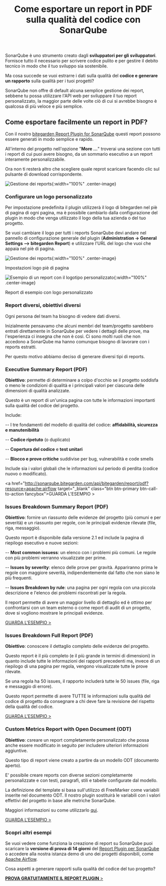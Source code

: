 ﻿---
layout: post_it
title: Come esportare un report in PDF sulla qualità del codice con SonarQube
description: Diversi tipi di report per tenere sotto controllo la qualità del codice in SonarQube.

permalink: esportare-report-pdf-qualita-codice-sonarqube
english: generate-code-quality-pdf-report-sonarqube
spanish: genera-informe-pdf-calidad-codigo-sonarqube

cover: /img/thumbs/2020-07-31-generate-pdf-report-with-sonarqube.png
---

SonarQube è uno strumento creato dagli **sviluppatori per gli sviluppatori**. Fornisce tutto il necessario per scrivere codice pulito e per gestire il debito tecnico in modo che il tuo sviluppo sia sostenibile.

Ma cosa succede se vuoi estrarre i dati sulla qualità del **codice e generare un rapporto** sulla qualità per i tuoi progetti? 

SonarQube non offre di default alcuna semplice gestione dei report, sebbene tu possa utilizzare l'API web per sviluppare il tuo report personalizzato, la maggior parte delle volte ciò di cui si avrebbe bisogno è qualcosa di più veloce e più semplice.
 
<h2>Come esportare facilmente un report in PDF?</h2>

Con il nostro [bitegarden Report Plugin for SonarQube](/it/sonarqube-report) questi report possono essere generati in modo semplice e rapido.

All'interno del progetto nell'opzione "**More ...**" troverai una sezione con tutti i report di cui puoi avere bisogno, da un sommario esecutivo a un report interamente personalizzabile. 

Ora non ti resterà altro che scegliere quale reprot scaricare facendo clic sul pulsante di download corrispondente.

![Gestione dei reports](/img/sonarqube-report/bitegarden-report-management.png){:width="100%" .center-image}

<h3>Configurare un logo personalizzato</h3>

Per impostazione predefinita il plugin utilizzerà il logo di bitegarden nel piè di pagina di ogni pagina, ma è possibile cambiarlo
dalla configurazione del plugin in modo che venga utilizzato il logo della tua azienda o del tuo progetto.

Se vuoi cambiare il logo per tutti i reports SonarQube devi andare nel pannello di configurazione generale del plugin (**Administration -> General Settings –> bitegarden Report**) e utilizzare l'URL del logo che
vuoi che appaia nel piè di pagina.


![Gestione dei reports](/img/sonarqube-report/bitegarden-report-logo-global-settings.png){:width="100%" .center-image}

<p class="center-text">
    Impostazioni logo piè di pagina
</p>

![Esempio di un report con il logotipo personalizzato](/img/posts/2020-07-31-bitegarden-report-logo-sample.png){:width="100%" .center-image}

<p class="center-text">
    Report di esempio con logo personalizzato
</p>

<h3>Report diversi, obiettivi diversi</h3>

Ogni persona del team ha bisogno di vedere dati diversi. 

Inizialmente pensavamo che alcuni membri del team/progetto sarebbero entrati direttamente in SonarQube per vedere i dettagli delle prove, ma l'esperienza ci insegna che non è così. Ci sono molti ruoli che non accedono a SonarQube ma hanno comunque bisogno di lavorare con i reports estratti.

Per questo motivo abbiamo deciso di generare diversi tipi di reports.

<h3>Executive Summary Report (PDF)</h3>


**Obiettivo**: permette di determinare a colpo d'occhio se il progetto soddisfa o meno le condizioni di qualità e i principali
valori per ciascuna delle dimensioni di qualità analizzate.

Questo è un report di un'unica pagina con tutte le informazioni importanti sulla qualità del codice del progetto.

Include:

-- I tre fondamenti del modello di qualità del codice: **affidabilità, sicurezza e manutenibilità**

-- **Codice ripetuto** (o duplicato)

-- **Copertura del codice** e **test unitari**

-- **Blocco e prove critiche** suddivise per bug, vulnerabilità e code smells

Include sia i valori globali che le informazioni sul periodo di perdita (codice nuovo o modificato).

<a href="http://sonarqube.bitegarden.com/api/bitegarden/report/pdf?resource=apache:airflow target="_blank" class="btn btn-primary btn-call-to-action fancybox">GUARDA L'ESEMPIO ></a>


<h3>Issues Breakdown Summary Report (PDF)</h3>

**Obiettivo**: fornire un riassunto delle evidenze del progetto (più comuni e per severità) e un riassunto per regole, con le principali evidenze rilevate (file, riga, messaggio).

Questo report è disponibile dalla versione 2.1 ed include la pagina di riepilogo esecutivo e nuove sezioni:

-- **Most common issuess**: un elenco con i problemi più comuni. Le regole con più problemi verranno visualizzate per prime.

-- **Issues by severity**: elenco delle prove per gravità. Appariranno prima le regole con maggiore severità, indipendentemente dal fatto che non siano le più frequenti.

-- **Issues Breakdown by rule**: una pagina per ogni regola con una piccola descrizione e l'elenco dei problemi riscontrati per la regola.

Il report permette di avere un maggior livello di dettaglio ed è ottimo per confrontarsi con un team esterno o come report di audit di un progetto, dove si vogliono mostrare le principali evidenze.

<a href="http://sonarqube.bitegarden.com/api/bitegarden/report/pdf_issues_breakdown?resource=apache:airflow" target="_blank" class="btn btn-primary btn-call-to-action fancybox">GUARDA L'ESEMPIO ></a>


<h3>Issues Breakdown Full Report (PDF)</h3>

**Obiettivo**: conoscere il dettaglio completo delle evidenze del progetto.

Questo report è il più completo (e il più grande in termini di dimensioni) in quanto include tutte le informazioni dei rapporti precedenti ma, invece di un riepilogo di una pagina per regola, vengono visualizzate tutte le prove rilevate. 

Se una regola ha 50 issues, il rapporto includerà tutte le 50 issues (file, riga e messaggio di errore).

Questo report permette di avere TUTTE le informazioni sulla qualità del codice di progetto da consegnare a chi deve fare la revisione del rispetto della qualità del codice.

<a href="http://sonarqube.bitegarden.com/api/bitegarden/report/pdf_full_issues_breakdown?resource=apache:airflow" target="_blank" class="btn btn-primary btn-call-to-action fancybox">GUARDA L'ESEMPIO ></a>

<h3>Custom Metrics Report with Open Document (ODT)</h3>

**Obiettivo**: csreare un report completamente personalizzato che possa anche essere modificato in seguito per includere ulteriori informazioni aggiuntive.
  
Questo tipo di report viene creato a partire da un modello ODT (documento aperto).

E' possibile creare reports con diverse sezioni completamente personalizzate e con testi, paragrafi, stili e tabelle configurate dal modello.

La definizione del template si basa sull'utilizzo di FreeMarker come variabili inserite nel documento ODT. Il nostro plugin
sostituirà le variabili con i valori effettivi del progetto in base alle metriche SonarQube. 

Maggiori informazioni su come utilizzarlo [qui](/it/sonarqube-report-documentation).

<a href="http://sonarqube.bitegarden.com/api/bitegarden/report/odt?resource=apache:airflow" target="_blank" class="btn btn-primary btn-call-to-action fancybox">GUARDA L'ESEMPIO ></a>


<h3>Scopri altri esempi</h3>

Se vuoi vedere come funziona la creazione di report su SonarQube puoi
scaricare la **versione di prova di 14 giorni** del [Report Plugin per SonarQube](/it/sonarqube-report-trial-form) o accedere alla nostra istanza demo
di uno dei progetti disponibili, come [Apache Airflow](http://sonarqube.bitegarden.com/project/extension/bitegardenReport/report_page?id=apache%3Aairflow&qualifier=TRK).

Cosa aspetti a generare rapporti sulla qualità del codice del tuo progetto? 

<a class="btn btn-primary btn-call-to-action fancybox" href="/it/sonarqube-report-trial-form">**PROVA GRATUITAMENTE IL REPORT PLUGIN** ></a>